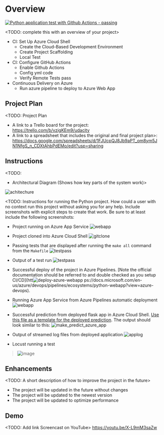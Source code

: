 # Overview

[![Python application test with Github Actions - passing](https://img.shields.io/badge/Python_application_test_with_Github_Actions-passing-2ea44f)](https://)

<TODO: complete this with an overview of your project>
- CI: Set Up Azure Cloud Shell
    + Create the Cloud-Based Development Environment
    + Create Project Scaffolding
    + Local Test
- CI: Configure GitHub Actions
    + Enable Github Actions
    + Config yml code
    + Verify Remote Tests pass
- Continuous Delivery on Azure
    + Run azure pipeline to deploy to Azure Web App

## Project Plan
<TODO: Project Plan

* A link to a Trello board for the project: https://trello.com/b/vzigKEm9/udacity 
* A link to a spreadsheet that includes the original and final project plan>: https://docs.google.com/spreadsheets/d/1FJUcpQJ8Jb9aPT_om8ym5JN1NfgS_n_CDXtAhbPdEMo/edit?usp=sharing

## Instructions

<TODO:  
* Architectural Diagram (Shows how key parts of the system work)>

![achitechure](https://user-images.githubusercontent.com/74226317/182109567-e0659be7-e37c-4e0f-9555-3a7daadadcdf.png)


<TODO:  Instructions for running the Python project.  How could a user with no context run this project without asking you for any help.  Include screenshots with explicit steps to create that work. Be sure to at least include the following screenshots:

* Project running on Azure App Service
![webapp](https://user-images.githubusercontent.com/74226317/182109734-82731683-4546-4656-8ac1-a85de7ec4fb0.png)


* Project cloned into Azure Cloud Shell
![gitclone](https://user-images.githubusercontent.com/74226317/182109780-ac63216e-47f9-4365-8bc6-f4ccc6fba17f.png)


* Passing tests that are displayed after running the `make all` command from the `Makefile`
![testpass](https://user-images.githubusercontent.com/74226317/182109798-7da88683-bf19-445e-a69b-c94da96b747e.png)


* Output of a test run
![testpass](https://user-images.githubusercontent.com/74226317/182109818-8908dcf6-936f-419c-9b8a-29b262743483.png)


* Successful deploy of the project in Azure Pipelines.  [Note the official documentation should be referred to and double checked as you setup CI/CD](htt![deploy-azure-webapp](https://user-images.githubusercontent.com/74226317/182109854-2e8f5ebd-8822-41b3-9f10-ccc34b8412e7.png)
ps://docs.microsoft.com/en-us/azure/devops/pipelines/ecosystems/python-webapp?view=azure-devops).


* Running Azure App Service from Azure Pipelines automatic deployment
![webapp](https://user-images.githubusercontent.com/74226317/182109910-b7200448-4f4a-4f7a-bac9-e38801589294.png)


* Successful prediction from deployed flask app in Azure Cloud Shell.  [Use this file as a template for the deployed prediction](https://github.com/udacity/nd082-Azure-Cloud-DevOps-Starter-Code/blob/master/C2-AgileDevelopmentwithAzure/project/starter_files/flask-sklearn/make_predict_azure_app.sh).
The output should look similar to this:
![make_predict_azure_app](https://user-images.githubusercontent.com/74226317/182109955-16895fd5-fb90-4756-bf32-b01a7b6d6dad.png)



* Output of streamed log files from deployed application
![applog](https://user-images.githubusercontent.com/74226317/182109987-c18452dc-d0c5-4490-849f-963d698bae10.png)

* Locust running a test
> ![image](https://user-images.githubusercontent.com/74226317/182285209-2261c501-3d99-4fd6-8b42-ea10912f7c5b.png)


## Enhancements

<TODO: A short description of how to improve the project in the future>
- The project will be updated in the future without changes
- The project will be updated to the newest version
- The project will be updated to optimize performance

## Demo 

<TODO: Add link Screencast on YouTube>
https://youtu.be/X-L9mM3saZw

